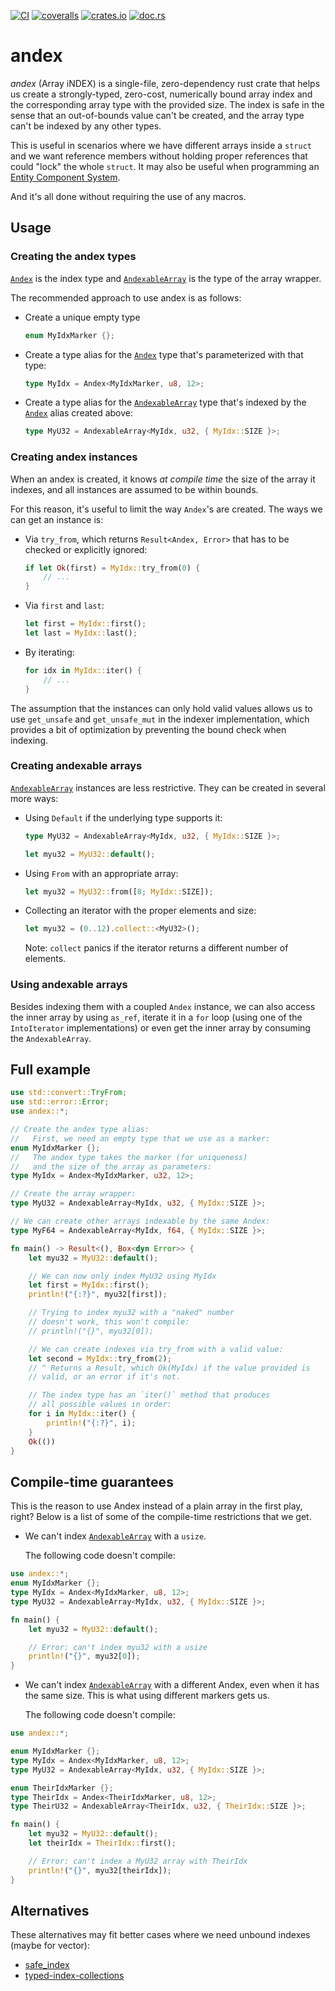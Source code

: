[![CI](https://github.com/lpenz/andex/actions/workflows/ci.yml/badge.svg)](https://github.com/lpenz/andex/actions/workflows/ci.yml)
[![coveralls](https://coveralls.io/repos/github/lpenz/andex/badge.svg?branch=main)](https://coveralls.io/github/lpenz/andex?branch=main)
[![crates.io](https://img.shields.io/crates/v/andex)](https://crates.io/crates/andex)
[![doc.rs](https://docs.rs/andex/badge.svg)](https://docs.rs/andex)


# andex

*andex* (Array iNDEX) is a single-file, zero-dependency rust
crate that helps us create a strongly-typed, zero-cost, numerically
bound array index and the corresponding array type with the provided
size. The index is safe in the sense that an out-of-bounds value can't
be created, and the array type can't be indexed by any other types.

This is useful in scenarios where we have different arrays inside a
`struct` and we want reference members without holding proper
references that could "lock" the whole `struct`. It may also be useful
when programming an
[Entity Component System](https://en.wikipedia.org/wiki/Entity_component_system).

And it's all done without requiring the use of any macros.

## Usage

### Creating the andex types

[`Andex`] is the index type and [`AndexableArray`] is the type of
the array wrapper.

The recommended approach to use andex is as follows:
- Create a unique empty type
  ```rust
  enum MyIdxMarker {};
  ```
- Create a type alias for the [`Andex`] type that's parameterized
  with that type:
  ```rust
  type MyIdx = Andex<MyIdxMarker, u8, 12>;
  ```
- Create a type alias for the [`AndexableArray`] type that's
  indexed by the [`Andex`] alias created above:
  ```rust
  type MyU32 = AndexableArray<MyIdx, u32, { MyIdx::SIZE }>;
  ```

### Creating andex instances

When an andex is created, it knows *at compile time* the size of the
array it indexes, and all instances are assumed to be within bounds.

For this reason, it's useful to limit the way `Andex`'s are
created. The ways we can get an instance is:

- Via `try_from`, which returns `Result<Andex, Error>` that has to be
  checked or explicitly ignored:
  ```rust
  if let Ok(first) = MyIdx::try_from(0) {
      // ...
  }
  ```

- Via `first` and `last`:
  ```rust
  let first = MyIdx::first();
  let last = MyIdx::last();
  ```

- By iterating:
  ```rust
  for idx in MyIdx::iter() {
      // ...
  }
  ```

The assumption that the instances can only hold valid values allows us
to use `get_unsafe` and `get_unsafe_mut` in the indexer
implementation, which provides a bit of optimization by preventing the
bound check when indexing.

### Creating andexable arrays

[`AndexableArray`] instances are less restrictive. They can be created
in several more ways:
- Using `Default` if the underlying type supports it:
  ```rust
  type MyU32 = AndexableArray<MyIdx, u32, { MyIdx::SIZE }>;

  let myu32 = MyU32::default();
  ```
- Using `From` with an appropriate array:
  ```rust
  let myu32 = MyU32::from([8; MyIdx::SIZE]);
  ```
- Collecting an iterator with the proper elements and size:
  ```rust
  let myu32 = (0..12).collect::<MyU32>();
  ```
  Note: `collect` panics if the iterator returns a different
  number of elements.

### Using andexable arrays

Besides indexing them with a coupled `Andex` instance, we can
also access the inner array by using `as_ref`, iterate it in a
`for` loop (using one of the `IntoIterator` implementations) or
even get the inner array by consuming the `AndexableArray`.

## Full example

```rust
use std::convert::TryFrom;
use std::error::Error;
use andex::*;

// Create the andex type alias:
//   First, we need an empty type that we use as a marker:
enum MyIdxMarker {};
//   The andex type takes the marker (for uniqueness)
//   and the size of the array as parameters:
type MyIdx = Andex<MyIdxMarker, u32, 12>;

// Create the array wrapper:
type MyU32 = AndexableArray<MyIdx, u32, { MyIdx::SIZE }>;

// We can create other arrays indexable by the same Andex:
type MyF64 = AndexableArray<MyIdx, f64, { MyIdx::SIZE }>;

fn main() -> Result<(), Box<dyn Error>> {
    let myu32 = MyU32::default();

    // We can now only index MyU32 using MyIdx
    let first = MyIdx::first();
    println!("{:?}", myu32[first]);

    // Trying to index myu32 with a "naked" number
    // doesn't work, this won't compile:
    // println!("{}", myu32[0]);

    // We can create indexes via try_from with a valid value:
    let second = MyIdx::try_from(2);
    // ^ Returns a Result, which Ok(MyIdx) if the value provided is
    // valid, or an error if it's not.

    // The index type has an `iter()` method that produces
    // all possible values in order:
    for i in MyIdx::iter() {
        println!("{:?}", i);
    }
    Ok(())
}
```

## Compile-time guarantees

This is the reason to use Andex instead of a plain array in the
first play, right? Below is a list of some of the compile-time
restrictions that we get.

- We can't index [`AndexableArray`] with a `usize`.

  The following code doesn't compile:

```rust
use andex::*;
enum MyIdxMarker {};
type MyIdx = Andex<MyIdxMarker, u8, 12>;
type MyU32 = AndexableArray<MyIdx, u32, { MyIdx::SIZE }>;

fn main() {
    let myu32 = MyU32::default();

    // Error: can't index myu32 with a usize
    println!("{}", myu32[0]);
}
```

- We can't index [`AndexableArray`] with a different Andex, even when
  it has the same size. This is what using different markers gets
  us.

  The following code doesn't compile:

```rust
use andex::*;

enum MyIdxMarker {};
type MyIdx = Andex<MyIdxMarker, u8, 12>;
type MyU32 = AndexableArray<MyIdx, u32, { MyIdx::SIZE }>;

enum TheirIdxMarker {};
type TheirIdx = Andex<TheirIdxMarker, u8, 12>;
type TheirU32 = AndexableArray<TheirIdx, u32, { TheirIdx::SIZE }>;

fn main() {
    let myu32 = MyU32::default();
    let theirIdx = TheirIdx::first();

    // Error: can't index a MyU32 array with TheirIdx
    println!("{}", myu32[theirIdx]);
}
```

## Alternatives

These alternatives may fit better cases where we need unbound indexes
(maybe for vector):

- [safe_index](https://crates.io/crates/safe_index)
- [typed-index-collections](https://crates.io/crates/typed-index-collections)


[`Andex`]: https://docs.rs/andex/0/andex/struct.Andex.html
[`AndexableArray`]: https://docs.rs/andex/0/andex/struct.AndexableArray.html

